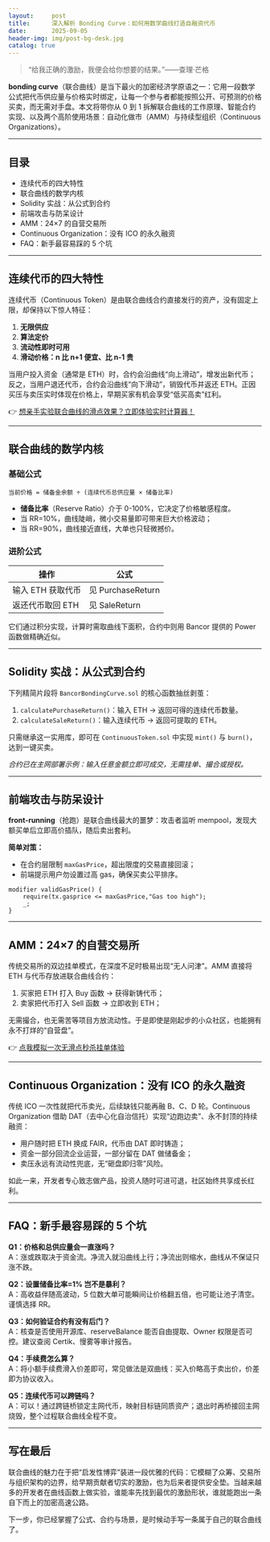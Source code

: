 ```yaml
---
layout:     post
title:      深入解析 Bonding Curve：如何用数学曲线打造自融资代币
date:       2025-09-05
header-img: img/post-bg-desk.jpg
catalog: true
---
```


> “给我正确的激励，我便会给你想要的结果。”——查理·芒格

**bonding curve**（联合曲线）是当下最火的加密经济学原语之一：它用一段数学公式把代币供应量与价格实时绑定，让每一个参与者都能按照公开、可预测的价格买卖，而无需对手盘。本文将带你从 0 到 1 拆解联合曲线的工作原理、智能合约实现、以及两个高阶使用场景：自动化做市（AMM）与持续型组织（Continuous Organizations）。

---

## 目录
- 连续代币的四大特性  
- 联合曲线的数学内核  
- Solidity 实战：从公式到合约  
- 前端攻击与防呆设计  
- AMM：24×7 的自营交易所  
- Continuous Organization：没有 ICO 的永久融资  
- FAQ：新手最容易踩的 5 个坑  

---

## 连续代币的四大特性

连续代币（Continuous Token）是由联合曲线合约直接发行的资产，没有固定上限，却保持以下惊人特征：

1. **无限供应**  
2. **算法定价**  
3. **流动性即时可用**  
4. **滑动价格：n 比 n+1 便宜、比 n-1 贵**

当用户投入资金（通常是 ETH）时，合约会沿曲线“向上滑动”，增发出新代币；反之，当用户退还代币，合约会沿曲线“向下滑动”，销毁代币并返还 ETH。正因买压与卖压实时体现在价格上，早期买家有机会享受“低买高卖”红利。  

👉 [想亲手实验联合曲线的滑点效果？立即体验实时计算器！](https://okxdog.com/)

---

## 联合曲线的数学内核

### 基础公式

```text
当前价格 = 储备金余额 ÷ (连续代币总供应量 × 储备比率)
```

- **储备比率**（Reserve Ratio）介于 0-100%，它决定了价格敏感程度。  
- 当 RR=10%，曲线陡峭，微小交易量即可带来巨大价格波动；  
- 当 RR=90%，曲线接近直线，大单也只轻微撼价。  

### 进阶公式

| 操作 | 公式 |
|---|---|
| 输入 ETH 获取代币 | 见 PurchaseReturn |
| 返还代币取回 ETH | 见 SaleReturn |

它们通过积分实现，计算时需取曲线下面积，合约中则用 Bancor 提供的 Power 函数做精确近似。

---

## Solidity 实战：从公式到合约

下列精简片段将 `BancorBondingCurve.sol` 的核心函数抽丝剥茧：

1. `calculatePurchaseReturn()`：输入 ETH → 返回可得的连续代币数量。  
2. `calculateSaleReturn()`：输入连续代币 → 返回可提取的 ETH。

只需继承这一实用库，即可在 `ContinuousToken.sol` 中实现 `mint()` 与 `burn()`，达到一键买卖。  

_合约已在主网部署示例：输入任意金额立即可成交，无需挂单、撮合或授权。_

---

## 前端攻击与防呆设计

**front-running**（抢跑）是联合曲线最大的噩梦：攻击者监听 mempool，发现大额买单后立即高价插队，随后卖出套利。

**简单对策：**  
- 在合约层限制 `maxGasPrice`，超出限度的交易直接回滚；  
- 前端提示用户勿设置过高 gas，确保买卖公平排序。  

```solidity
modifier validGasPrice() {
    require(tx.gasprice <= maxGasPrice,"Gas too high");
    _;
}
```

---

## AMM：24×7 的自营交易所

传统交易所的双边挂单模式，在深度不足时极易出现“无人问津”。AMM 直接将 ETH 与代币存放进联合曲线合约：

1. 买家把 ETH 打入 Buy 函数 → 获得新铸代币；  
2. 卖家把代币打入 Sell 函数 → 立即收到 ETH；  

无需撮合，也无需苦等项目方放流动性。于是即使是刚起步的小众社区，也能拥有永不打烊的“自营盘”。

👉 [点我模拟一次无滑点秒杀挂单体验](https://okxdog.com/)

---

## Continuous Organization：没有 ICO 的永久融资

传统 ICO 一次性就把代币卖光，后续缺钱只能再融 B、C、D 轮。Continuous Organization 借助 DAT（去中心化自治信托）实现“边跑边卖”、永不封顶的持续融资：

- 用户随时把 ETH 换成 FAIR，代币由 DAT 即时铸造；  
- 资金一部分回流企业运营，一部分留在 DAT 做储备金；  
- 卖压永远有流动性兜底，无“砸盘即归零”风险。

如此一来，开发者专心致志做产品，投资人随时可进可退，社区始终共享成长红利。

---

## FAQ：新手最容易踩的 5 个坑

**Q1：价格和总供应量会一直涨吗？**  
A：涨或跌取决于资金流。净流入就沿曲线上行；净流出则缩水，曲线从不保证只涨不跌。

**Q2：设置储备比率=1% 岂不是暴利？**  
A：高收益伴随高波动，5 位数大单可能瞬间让价格翻五倍，也可能让池子清空。谨慎选择 RR。

**Q3：如何验证合约有没有后门？**  
A：核查是否使用开源库、reserveBalance 能否自由提取、Owner 权限是否可控。建议查阅 Certik、慢雾等审计报告。

**Q4：手续费怎么算？**  
A：将小额手续费滑入价差即可，常见做法是双曲线：买入价略高于卖出价，价差即为协议收入。

**Q5：连续代币可以跨链吗？**  
A：可以！通过跨链桥锁定主网代币，映射目标链同质资产；退出时再桥接回主网烧毁，整个过程联合曲线全程不变。

---

## 写在最后

联合曲线的魅力在于把“启发性博弈”装进一段优雅的代码：它模糊了众筹、交易所与组织架构的边界，给早期贡献者切实的激励，也为后来者提供安全垫。当越来越多的开发者在曲线函数上做实验，谁能率先找到最优的激励形状，谁就能跑出一条自下而上的加密高速公路。  

下一步，你已经掌握了公式、合约与场景，是时候动手写一条属于自己的联合曲线了。